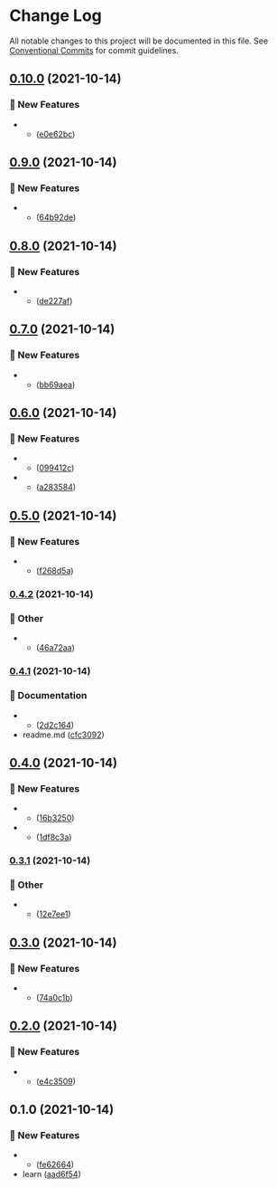 # Change Log

All notable changes to this project will be documented in this file.
See [Conventional Commits](https://conventionalcommits.org) for commit guidelines.

## [0.10.0](https://github.com/Link-X/simple-decorator/compare/v0.9.0...v0.10.0) (2021-10-14)


### :rocket: New Features

* - ([e0e62bc](https://github.com/Link-X/simple-decorator/commit/e0e62bce8bf3eeba710ee745a3b9768719aa29ee))



## [0.9.0](https://github.com/Link-X/simple-decorator/compare/v0.8.0...v0.9.0) (2021-10-14)


### :rocket: New Features

* - ([64b92de](https://github.com/Link-X/simple-decorator/commit/64b92deee99d5a6a35f43fef3428d3c505870b7e))



## [0.8.0](https://github.com/Link-X/simple-decorator/compare/v0.7.0...v0.8.0) (2021-10-14)


### :rocket: New Features

* - ([de227af](https://github.com/Link-X/simple-decorator/commit/de227afec3f295579f757d59559c8e6dc4c4afc4))



## [0.7.0](https://github.com/Link-X/simple-decorator/compare/v0.6.0...v0.7.0) (2021-10-14)


### :rocket: New Features

* - ([bb69aea](https://github.com/Link-X/simple-decorator/commit/bb69aea58764b8442fa33e02b1f8360dba3481af))



## [0.6.0](https://github.com/Link-X/simple-decorator/compare/v0.5.0...v0.6.0) (2021-10-14)


### :rocket: New Features

* - ([099412c](https://github.com/Link-X/simple-decorator/commit/099412cfe3f548c669a732c264981a869dc4d068))
* - ([a283584](https://github.com/Link-X/simple-decorator/commit/a283584c98b2f41962ceefdbec64b07145368fc7))



## [0.5.0](https://github.com/Link-X/simple-decorator/compare/v0.4.2...v0.5.0) (2021-10-14)


### :rocket: New Features

* - ([f268d5a](https://github.com/Link-X/simple-decorator/commit/f268d5ab17907fa31e9a81153c444491ee25ef6b))



### [0.4.2](https://github.com/Link-X/simple-decorator/compare/v0.4.1...v0.4.2) (2021-10-14)


### :mega: Other

* - ([46a72aa](https://github.com/Link-X/simple-decorator/commit/46a72aa4657893c72d54c163632b97be0449efd2))



### [0.4.1](https://github.com/Link-X/simple-decorator/compare/v0.4.0...v0.4.1) (2021-10-14)


### :memo: Documentation

* - ([2d2c164](https://github.com/Link-X/simple-decorator/commit/2d2c1642fe2a47b9bbd5d44a29222315b9781dcf))
* readme.md ([cfc3092](https://github.com/Link-X/simple-decorator/commit/cfc309278b4276950c7a7a6264830281e604274f))



## [0.4.0](https://github.com/Link-X/simple-decorator/compare/v0.3.1...v0.4.0) (2021-10-14)


### :rocket: New Features

* - ([16b3250](https://github.com/Link-X/simple-decorator/commit/16b3250934186736c0dadfd7119eedca1c88631f))
* - ([1df8c3a](https://github.com/Link-X/simple-decorator/commit/1df8c3a1a117f8163297a140e5ce7b78caeb09d0))



### [0.3.1](https://github.com/Link-X/simple-decorator/compare/v0.3.0...v0.3.1) (2021-10-14)


### :mega: Other

* - ([12e7ee1](https://github.com/Link-X/simple-decorator/commit/12e7ee1d11633eb42ea623fbc25deefb89a2ac73))



## [0.3.0](https://github.com/Link-X/simple-decorator/compare/v0.2.0...v0.3.0) (2021-10-14)


### :rocket: New Features

* - ([74a0c1b](https://github.com/Link-X/simple-decorator/commit/74a0c1bb3144ababf1b1e24f554206f69d3d1829))



## [0.2.0](https://github.com/Link-X/simple-decorator/compare/v0.1.0...v0.2.0) (2021-10-14)


### :rocket: New Features

* - ([e4c3509](https://github.com/Link-X/simple-decorator/commit/e4c3509b0cebfa3cedd9ee45b23a437a00dfec54))



## 0.1.0 (2021-10-14)


### :rocket: New Features

* - ([fe62664](https://github.com/Link-X/simple-decorator/commit/fe626645dca80e72935221351ab473f56e63b865))
* learn ([aad6f54](https://github.com/Link-X/simple-decorator/commit/aad6f549ab53578b52a1586a3a89b88fd96cdc38))
